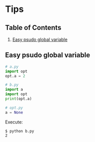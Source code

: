 # Tips

## Table of Contents
1. [Easy psudo global variable](#easy-psudo-global-variable)


## Easy psudo global variable
```py
# a.py
import opt
opt.a = 2
```

```py
# b.py
import a
import opt
print(opt.a)
```
```py
# opt.py
a = None
```

Execute:
```terminal
$ python b.py
2
```
